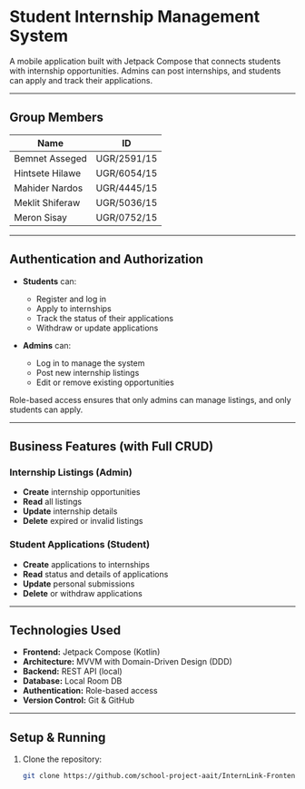 #  Student Internship Management System

A mobile application built with Jetpack Compose that connects students with internship opportunities. Admins can post internships, and students can apply and track their applications.

---

##  Group Members

| Name             | ID          |
|------------------|-------------|
| Bemnet Asseged   | UGR/2591/15 |
| Hintsete Hilawe  | UGR/6054/15 |
| Mahider Nardos   | UGR/4445/15 |
| Meklit Shiferaw  | UGR/5036/15 |
| Meron Sisay      | UGR/0752/15 |

---

##  Authentication and Authorization

- **Students** can:
  - Register and log in
  - Apply to internships
  - Track the status of their applications
  - Withdraw or update applications

- **Admins** can:
  - Log in to manage the system
  - Post new internship listings
  - Edit or remove existing opportunities

Role-based access ensures that only admins can manage listings, and only students can apply.

---

##  Business Features (with Full CRUD)

###  Internship Listings (Admin)
- **Create** internship opportunities
- **Read** all listings
- **Update** internship details
- **Delete** expired or invalid listings

###  Student Applications (Student)
- **Create** applications to internships
- **Read** status and details of applications
- **Update** personal submissions
- **Delete** or withdraw applications

---

##  Technologies Used

- **Frontend:** Jetpack Compose (Kotlin)
- **Architecture:** MVVM with Domain-Driven Design (DDD)
- **Backend:** REST API (local)
- **Database:** Local Room DB
- **Authentication:** Role-based access
- **Version Control:** Git & GitHub

---

##  Setup & Running

1. Clone the repository:
   ```bash
   git clone https://github.com/school-project-aait/InternLink-Frontend.git

